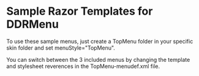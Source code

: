 ﻿# Sample Razor Templates for DDRMenu

To use these sample menus, just create a TopMenu folder in your specific skin folder and set menuStyle="TopMenu". 

You can switch between the 3 included menus by changing the template and stylesheet reverences in the TopMenu-menudef.xml file.